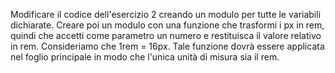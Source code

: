 Modificare il codice dell'esercizio 2 creando un modulo per tutte le variabili dichiarate.
Creare poi un modulo con una funzione che trasformi i px in rem, quindi che accetti come parametro un numero e restituisca il valore relativo in rem.
Consideriamo che 1rem = 16px.
Tale funzione dovrà essere applicata nel foglio principale in modo che l'unica unità di misura sia il rem.